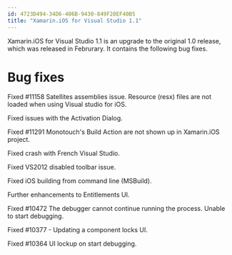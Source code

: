 ```yaml
---
id: 4723D494-34D6-406B-9430-849F20EF40B5
title: "Xamarin.iOS for Visual Studio 1.1"
---
```


Xamarin.iOS for Visual Studio 1.1 is an upgrade to the original 1.0
  release, which was released in Februrary. It contains the following
  bug fixes.

# Bug fixes

Fixed #11158 Satellites assemblies issue. Resource (resx) files are not loaded when using Visual studio for iOS.

Fixed issues with the Activation Dialog.

Fixed #11291 Monotouch's Build Action are not shown up in Xamarin.iOS project.

Fixed crash with French Visual Studio.

Fixed VS2012 disabled toolbar issue.

Fixed iOS building from command line (MSBuild).

Further enhancements to Entitlements UI.

Fixed #10472 The debugger cannot continue running the process. Unable to start debugging.

Fixed #10377 - Updating a component locks UI.

Fixed #10364 UI lockup on start debugging.
